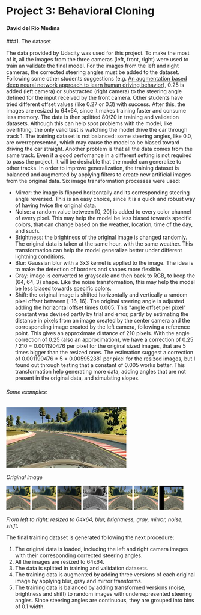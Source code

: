 # Project 3: Behavioral Cloning
#### David del Río Medina

###1. The dataset

The data provided by Udacity was used for this project. To make the most of it, all the images from the three cameras (left, front, right) were used to train an validate the final model. For the images from the left and right cameras, the corrected steering angles must be added to the dataset. Following some other students suggestions (e.g. [An augmentation based deep neural network approach to learn human driving behavior](https://chatbotslife.com/using-augmentation-to-mimic-human-driving-496b569760a9)), 0.25 is added (left camera) or substracted (right camera) to the steering angle defined for the input received by the front camera. Other students have tried different offset values (like 0.27 or 0.3) with success.
After this, the images are resized to 64x64, since it makes training faster and consume less memory.
The data is then splitted 80/20 in training and validation datasets. Although this can help spot problems with the model, like overfitting, the only valid test is watching the model drive the car through track 1.
The training dataset is not balanced: some steering angles, like 0.0, are overrepresented, which may cause the model to be biased toward driving the car straight. Another problem is that all the data comes from the same track. Even if a good perfomance in a different setting is not required to pass the project, it will be desirable that the model can generalize to other tracks.
In order to improve generalization,  the training dataset is balanced and augmented by applying filters to create new artificial images from the original data.
Six image transformation processes were used:

- Mirror: the image is flipped horizontally and its corresponding steering angle reversed. This is an easy choice, since it is a quick and robust way of having twice the original data.
- Noise: a random value between [0, 20] is added to every color channel of every pixel. This may help the model be less biased towards specific colors, that can change based on the weather, location, time of the day, and such.
- Brightness: the brightness of the original image is changed randomly. The original data is taken at the same hour, with the same weather. This transformation can help the model generalize better under different lightning conditions.
- Blur: Gaussian blur with a 3x3 kernel is applied to the image. The idea is to make the detection of borders and shapes more flexible.
- Gray: image is converted to grayscale and then back to RGB, to keep the (64, 64, 3) shape. Like the noise transformation, this may help the model be less biased towards specific colors.
- Shift: the original image is shifted horizontally and vertically a random pixel offset between [-16, 16]. The original steering angle is adjusted adding the horizontal offset times 0.005.
This "angle offset per pixel" constant was devised partly by trial and error, partly by estimating the distance in pixels from an image created by the center camera and the corresponding image created by the left camera, following a reference point. This gives an approximate distance of 210 pixels. With the angle correction of 0.25 (also an approximation), we have a correction of 0.25 / 210 = 0.001190476 per pixel for the original sized images, that are 5 times bigger than the resized ones. The estimation suggest a correction of 0.001190476 * 5 = 0.005952381 per pixel for the resized images, but I found out through testing that a constant of 0.005 works better.
This transformation help generating more data, adding angles that are not present in the original data, and simulating slopes.

###### Some examples:

![Original](images/original.jpg)

_Original image_

![Resized](images/resized.jpg)
![Resized](images/blur.jpg)
![Resized](images/brightness.jpg)
![Resized](images/gray.jpg)
![Resized](images/mirror.jpg)
![Resized](images/noise.jpg)
![Resized](images/shift.jpg)

_From left to right: resized to 64x64, blur, brightness, gray, mirror, noise, shift._

The final training dataset is generated following the next procedure:

1. The original data is loaded, including the left and right camera images with their corresponding corrected steering angles.
2. All the images are resized to 64x64.
3. The data is splitted in training and validation datasets.
4. The training data is augmented by adding three versions of each original image by applying blur, gray and mirror transforms.
5. The training data is balanced by adding transformed versions (noise, brightness and shift) to random images with underrepresented steering angles. Since steering angles are continuous, they are grouped into bins of 0.1 width.
